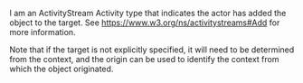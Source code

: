 I am an ActivityStream Activity type that indicates the actor has added the object to the target. See https://www.w3.org/ns/activitystreams#Add for more information.

Note that if the target is not explicitly specified, it will need to be determined from the context, and the origin can be used to identify the context from which the object originated.